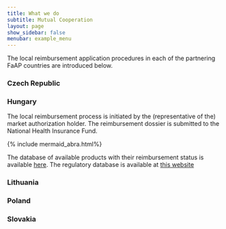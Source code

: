 ```yaml
---
title: What we do
subtitle: Mutual Cooperation
layout: page
show_sidebar: false
menubar: example_menu
---
```


The local reimbursement application procedures in each of the partnering FaAP countries are introduced below.

### Czech Republic

### Hungary

The local reimbursement process is initiated by the (representative of the) market authorization holder. The reimbursement dossier is submitted to the National Health Insurance Fund.

{% include mermaid_abra.html%}

The database of available products with their reimbursement status is available [here](http://www.oep.hu/felso_menu/szakmai_oldalak/gyogyszer_segedeszkoz_gyogyfurdo_tamogatas/egeszsegugyi_vallalkozasoknak/pupha/Vegleges_PUPHA.html?target=_blank). The regulatory database is available at [this website](https://ogyei.gov.hu/drug_database?target=_blank) 

### Lithuania

### Poland

### Slovakia
